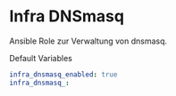 # Infra DNSmasq

Ansible Role zur Verwaltung von dnsmasq.

Default Variables
```yaml
infra_dnsmasq_enabled: true
infra_dnsmasq_:

```
